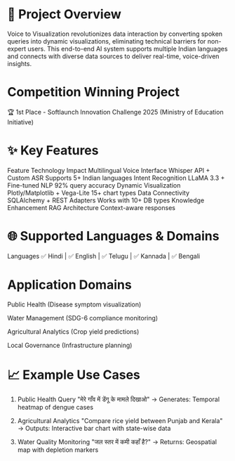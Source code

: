 # 📌 Project Overview
Voice to Visualization revolutionizes data interaction by converting spoken queries into dynamic visualizations, eliminating technical barriers for non-expert users. This end-to-end AI system supports multiple Indian languages and connects with diverse data sources to deliver real-time, voice-driven insights.

# Competition Winning Project
🏆 1st Place - Softlaunch Innovation Challenge 2025 (Ministry of Education Initiative)

# ✨ Key Features
Feature	Technology	Impact
Multilingual Voice Interface	Whisper API + Custom ASR	Supports 5+ Indian languages
Intent Recognition	LLaMA 3.3 + Fine-tuned NLP	92% query accuracy
Dynamic Visualization	Plotly/Matplotlib + Vega-Lite	15+ chart types
Data Connectivity	SQLAlchemy + REST Adapters	Works with 10+ DB types
Knowledge Enhancement	RAG Architecture	Context-aware responses

# 🌐 Supported Languages & Domains
Languages
✅ Hindi | ✅ English | ✅ Telugu | ✅ Kannada | ✅ Bengali

# Application Domains
Public Health (Disease symptom visualization)

Water Management (SDG-6 compliance monitoring)

Agricultural Analytics (Crop yield predictions)

Local Governance (Infrastructure planning)

# 📈 Example Use Cases
1. Public Health Query
"मेरे गाँव में डेंगू के मामले दिखाओ"
→ Generates: Temporal heatmap of dengue cases

2. Agricultural Analytics
"Compare rice yield between Punjab and Kerala"
→ Outputs: Interactive bar chart with state-wise data

3. Water Quality Monitoring
"जल स्तर में कमी कहाँ है?"
→ Returns: Geospatial map with depletion markers


